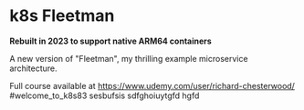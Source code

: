 # k8s Fleetman

**Rebuilt in 2023 to support native ARM64 containers**

A new version of "Fleetman", my thrilling example microservice architecture.

Full course available at https://www.udemy.com/user/richard-chesterwood/
#welcome_to_k8s83
sesbufsis
sdfghoiuytgfd
hgfd
